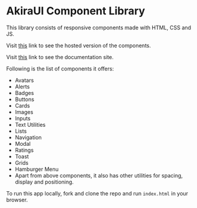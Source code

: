 # AkiraUI Component Library

This library consists of responsive components made with HTML, CSS and JS.

Visit [this](https://festive-mestorf-acecb0.netlify.app/) link to see the hosted version of the components.

Visit [this](https://github.com/foolhardy21/component-library-doc) link to see the documentation site.

Following is the list of components it offers:

- Avatars
- Alerts
- Badges
- Buttons
- Cards
- Images
- Inputs
- Text Utilities
- Lists
- Navigation
- Modal
- Ratings
- Toast
- Grids
- Hamburger Menu
- Apart from above components, it also has other utilities for spacing, display and positioning.

To run this app locally, fork and clone the repo and run `index.html` in your browser.
